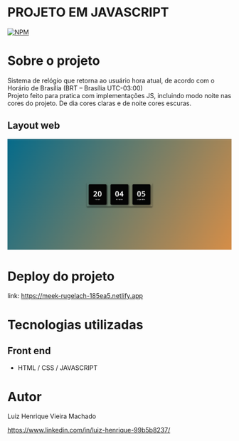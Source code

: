 # PROJETO EM JAVASCRIPT
[![NPM](https://img.shields.io/npm/l/react)](https://github.com/Luiz-Hznrique/RelogioDigital/blob/master/LICENSE) 

# Sobre o projeto
Sistema de relógio que retorna ao usuário hora atual, de acordo com o Horário de Brasília (BRT – Brasília UTC-03:00) <br>
Projeto feito para pratica com implementações JS, incluindo modo noite nas cores do projeto. De dia cores claras e de noite cores escuras.

## Layout web
![Web 1](https://github.com/Luiz-Hznrique/RelogioDigital/blob/main/assets/Relogio.png)

# Deploy do projeto
link: https://meek-rugelach-185ea5.netlify.app

# Tecnologias utilizadas
## Front end
- HTML / CSS / JAVASCRIPT 


# Autor

Luiz Henrique Vieira Machado

https://www.linkedin.com/in/luiz-henrique-99b5b8237/
